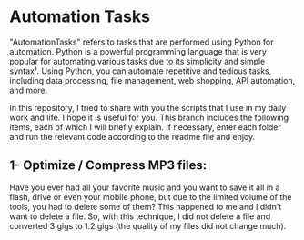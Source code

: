 # Automation Tasks
"AutomationTasks" refers to tasks that are performed using Python for automation. Python is a powerful programming language that is very popular for automating various tasks due to its simplicity and simple syntax¹. Using Python, you can automate repetitive and tedious tasks, including data processing, file management, web shopping, API automation, and more.

In this repository, I tried to share with you the scripts that I use in my daily work and life. I hope it is useful for you. This branch includes the following items, each of which I will briefly explain. If necessary, enter each folder and run the relevant code according to the readme file and enjoy.

## 1- Optimize / Compress MP3 files:
Have you ever had all your favorite music and you want to save it all in a flash, drive or even your mobile phone, but due to the limited volume of the tools, you had to delete some of them? This happened to me and I didn't want to delete a file. So, with this technique, I did not delete a file and converted 3 gigs to 1.2 gigs (the quality of my files did not change much).

